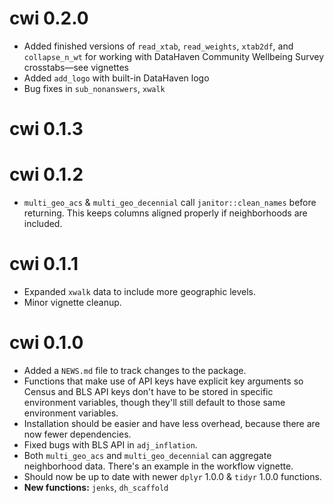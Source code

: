 # cwi 0.2.0

* Added finished versions of `read_xtab`, `read_weights`, `xtab2df`, and `collapse_n_wt` for working with DataHaven Community Wellbeing Survey crosstabs—see vignettes 
* Added `add_logo` with built-in DataHaven logo
* Bug fixes in `sub_nonanswers`, `xwalk`

# cwi 0.1.3

# cwi 0.1.2

* `multi_geo_acs` & `multi_geo_decennial` call `janitor::clean_names` before returning. This keeps columns aligned properly if neighborhoods are included.

# cwi 0.1.1

* Expanded `xwalk` data to include more geographic levels.
* Minor vignette cleanup.

# cwi 0.1.0

* Added a `NEWS.md` file to track changes to the package.
* Functions that make use of API keys have explicit key arguments so Census and BLS API keys don't have to be stored in specific environment variables, though they'll still default to those same environment variables.
* Installation should be easier and have less overhead, because there are now fewer dependencies.
* Fixed bugs with BLS API in `adj_inflation`.
* Both `multi_geo_acs` and `multi_geo_decennial` can aggregate neighborhood data. There's an example in the workflow vignette.
* Should now be up to date with newer `dplyr` 1.0.0 & `tidyr` 1.0.0 functions. 
* **New functions:** `jenks`, `dh_scaffold`

